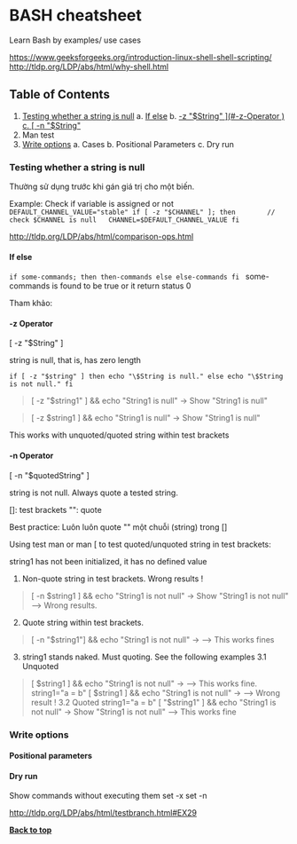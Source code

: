 BASH cheatsheet
===============

Learn Bash by examples/ use cases

https://www.geeksforgeeks.org/introduction-linux-shell-shell-scripting/
http://tldp.org/LDP/abs/html/why-shell.html


Table of Contents
-----------------
  1. [Testing whether a string is null](#Testing-whether-a-string-is-null)
    a. [If else](#If-else) 
    b. [ -z "$String" ](#-z-Operator )
    c. [ -n "$String" ](#-n-Operator)
  2. Man test 
  3. [Write options](#Write-options)
    a. Cases
    b. Positional Parameters
    c. Dry run 
 
  
### Testing whether a string is null 
 
Thường sử dụng trước khi gán giá trị cho một biến. 

Example: Check if variable is assigned or not 
`DEFAULT_CHANNEL_VALUE="stable"
if [ -z "$CHANNEL" ]; then        // check $CHANNEL is null  
	CHANNEL=$DEFAULT_CHANNEL_VALUE
fi
`

http://tldp.org/LDP/abs/html/comparison-ops.html


#### If else

`if some-commands;
then then-commands
else else-commands
fi
`
some-commands is found to be true or it return status 0

Tham khảo: 

#### -z Operator 
[ -z "$String" ]

string is null, that is, has zero length 

`if [ -z "$string" ]
then
    echo "\$String is null."
else
    echo "\$String is not null."
fi
`
> [ -z "$string1" ] && echo "String1 is null"
-> Show "String1 is null"

> [ -z $string1 ] && echo "String1 is null"
-> Show "String1 is null"

This works with unquoted/quoted string within test brackets

#### -n Operator 
[ -n "$quotedString" ]

string is not null. Always quote a tested string. 

[]: test brackets
"": quote
 
Best practice: Luôn luôn quote "" một chuỗi (string) trong []

Using test man or man [ to test quoted/unquoted string in test brackets:

<script src="https://gist.github.com/tuyen03a128/0f5f935ef87774fee707920cdb75ade3.js"></script>

string1 has not been initialized, it has no defined value

1. Non-quote string in test brackets. Wrong results !
> [ -n $string1 ] &&  echo "String1 is not null"
-> Show "String1 is not null" --> Wrong results. 
2. Quote string within test brackets. 
> [ -n "$string1"] && echo "String1 is not null"
->    --> This works fines 
3. string1 stands naked. Must quoting. See the following examples
    3.1 Unquoted
> [ $string1 ] && echo "String1 is not null"
->   --> This works fine.
> string1="a = b"
> [ $string1 ] && echo "String1 is not null"
->   --> Wrong result ! 
    3.2 Quoted
> string1="a = b"
> [ "$string1" ] && echo "String1 is not null"
-> Show "String1 is not null"  --> This works fine

### Write options

#### Positional parameters

#### Dry run 

Show commands without executing them
set -x 
set -n 

http://tldp.org/LDP/abs/html/testbranch.html#EX29

**[Back to top](#table-of-contents)**




